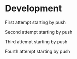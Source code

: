 # Development

First attempt starting by push

Second attempt starting by push

Third attempt starting by push

Fourth attempt starting by push